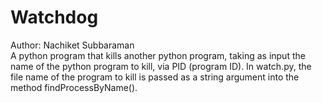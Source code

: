 # Watchdog
Author: Nachiket Subbaraman <br />
A python program that kills another python program, taking as input the name of the python program to kill, via PID (program ID). In watch.py, the file name of the program to kill is passed as a string argument into the method findProcessByName().
